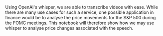 Using OpenAI's whisper, we are able to transcribe videos with ease. While there are many use cases for such a service, one possible application in finance would be to analyse the price movements for the S&P 500 during the FOMC meetings. This notebook will therefore show how we may use whisper to analyse price changes associated with the speech.